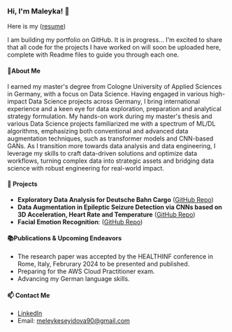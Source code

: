 ### Hi, I'm  Maleyka! 👋  
Here is my ([resume](https://drive.google.com/file/d/1vUsy6qNADfueAWAaQKz8S98o25MdjIXE/view?usp=sharing))





I am building my portfolio on GitHub. It is in progress...
I'm excited to share that all code for the projects I have worked on will soon be uploaded here,
complete with Readme files to guide you through each one.

#### 👤About Me
I earned my master's degree from Cologne University of Applied Sciences in Germany, with a focus on Data Science.
Having engaged in various high-impact Data Science projects across Germany, I bring international experience and a keen eye for data exploration, 
preparation and analytical strategy formulation. My hands-on work during my master's thesis and various Data Science projects familiarized me with a spectrum of ML/DL algorithms, emphasizing both conventional and advanced data augmentation techniques, such as transformer models and CNN-based GANs.
As I transition more towards data analysis and data engineering, I leverage my skills to craft data-driven solutions and optimize data workflows, turning complex data into strategic assets and bridging data science with robust engineering for real-world impact.



#### 🌱 Projects
- **Exploratory Data Analysis for Deutsche Bahn Cargo** ([GitHub Repo](https://github.com/Maleyka-gh/DB_Regio_EDA))
- **Data Augmentation in Epileptic Seizure Detection via CNNs based on 3D Acceleration, Heart Rate and Temperature** ([GitHub Repo](https://github.com/Maleyka-gh/Data_augmentation_in_epileptic_seizure_detection_viaCNNs))
- **Facial Emotion Recognition**: ([GitHub Repo](https://github.com/Maleyka-gh/Facial_Emotion_Recognition))


#### 📚Publications & Upcoming Endeavors  

- The research paper was accepted by the HEALTHINF conference in Rome, Italy, Februrary 2024 to be presented and published.
- Preparing for the AWS Cloud Practitioner exam.
- Advancing my German language skills.


#### 📫 Contact Me
- [LinkedIn](https://www.linkedin.com/in/maleyka-s-0b2363227)
- Email: meleykeseyidova90@gmail.com


